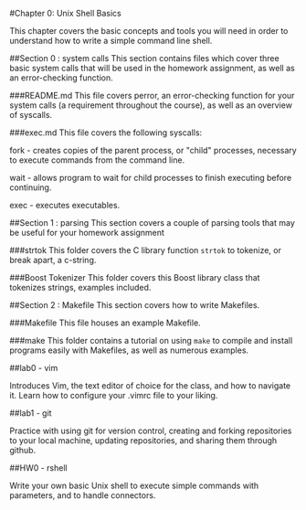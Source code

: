 #Chapter 0: Unix Shell Basics

This chapter covers the basic concepts and tools you will need in order to understand how to write a simple command line shell.  

##Section 0 : system calls
This section contains files which cover three basic system calls that will be used in the homework assignment, as well as an error-checking function. 
 
###README.md 
This file covers perror, an error-checking function for your system calls (a requirement throughout the course), as well as an overview of syscalls.

###exec.md 
This file covers the following syscalls:

fork - creates copies of the parent process, or "child" processes, necessary to execute commands from the command line.

wait - allows program to wait for child processes to finish executing before continuing.

exec -  executes executables. 

##Section 1 : parsing
This section covers a couple of parsing tools that may be useful for your homework assignment

###strtok
This folder covers the C library function ```strtok``` to tokenize, or break apart, a c-string.

###Boost Tokenizer
This folder covers this Boost library class that tokenizes strings, examples included.

##Section 2 : Makefile
This section covers how to write Makefiles.

###Makefile
This file houses an example Makefile.

###make
This folder contains a tutorial on using ```make``` to compile and install programs easily with Makefiles, as well as numerous examples.

##lab0 - vim

Introduces Vim, the text editor of choice for the class, and how to navigate it. Learn how to configure your .vimrc file to your liking. 

##lab1 - git

Practice with using git for version control, creating and forking repositories to your local machine, updating repositories, and sharing them through github.

##HW0 - rshell

Write your own basic Unix shell to execute simple commands with parameters, and to handle connectors.
